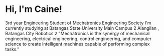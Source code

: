 # Hi, I'm Caine!

3rd year Engineering Student of Mechatronics Engineering Society
I'm currently studying at Batangas State University Main Campus 2 Alangilan , Batangas City
Robotics 2
"Mechatronics is the synergy of mechanical engineering, electrical engineering, control engineering, and computer science to create intelligent machines capable of performing complex tasks."
